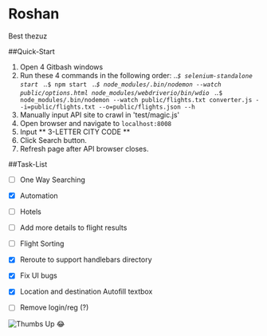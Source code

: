 # Roshan

Best thezuz

##Quick-Start
1. Open 4 Gitbash windows
2. Run these 4 commands in the following order:
	..*```$ selenium-standalone start ```
	..*```$ npm start ```
	..*```$ node_modules/.bin/nodemon --watch public/options.html node_modules/webdriverio/bin/wdio ```
	..*```$ node_modules/.bin/nodemon --watch public/flights.txt converter.js --i=public/flights.txt --o=public/flights.json --h ```
3. Manually input API site to crawl in 'test/magic.js'
4. Open browser and navigate to ```localhost:8008```
5. Input ** 3-LETTER CITY CODE **
6. Click Search button.
7. Refresh page after API browser closes.


##Task-List
- [ ] One Way Searching
- [x] Automation
- [ ] Hotels
- [ ] Add more details to flight results
- [ ] Flight Sorting
- [x] Reroute to support handlebars directory
- [x] Fix UI bugs
- [X] Location and destination Autofill textbox
- [ ] Remove login/reg (?)


![Thumbs Up](http://thestudioexec.com/wp-content/uploads/2015/04/dany.jpg)
:joy:
